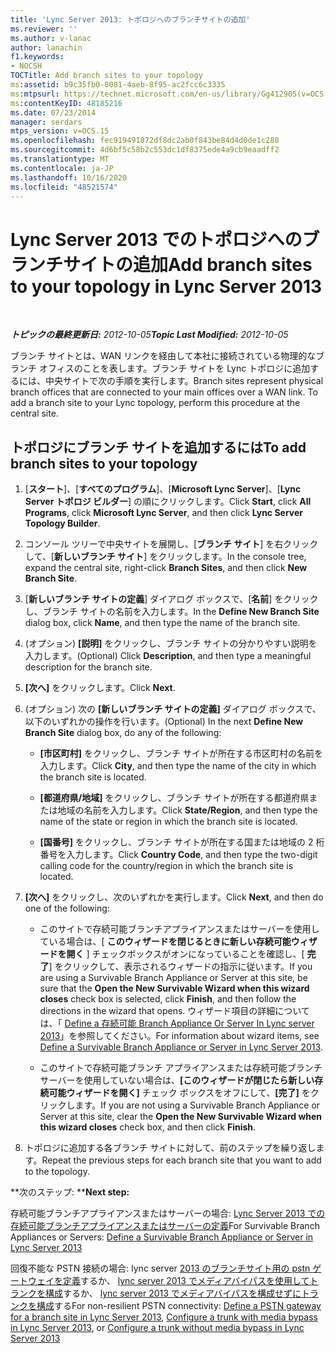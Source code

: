```yaml
---
title: 'Lync Server 2013: トポロジへのブランチサイトの追加'
ms.reviewer: ''
ms.author: v-lanac
author: lanachin
f1.keywords:
- NOCSH
TOCTitle: Add branch sites to your topology
ms:assetid: b9c35fb0-0081-4aeb-8f95-ac2fcc6c3335
ms:mtpsurl: https://technet.microsoft.com/en-us/library/Gg412905(v=OCS.15)
ms:contentKeyID: 48185216
ms.date: 07/23/2014
manager: serdars
mtps_version: v=OCS.15
ms.openlocfilehash: fec919491872df8dc2ab0f843be84d4d0de1c280
ms.sourcegitcommit: 4d6bf5c58b2c553dc1df8375ede4a9cb9eaadff2
ms.translationtype: MT
ms.contentlocale: ja-JP
ms.lasthandoff: 10/16/2020
ms.locfileid: "48521574"
---
```

# <a name="add-branch-sites-to-your-topology-in-lync-server-2013"></a><span data-ttu-id="9cbfc-102">Lync Server 2013 でのトポロジへのブランチサイトの追加</span><span class="sxs-lookup"><span data-stu-id="9cbfc-102">Add branch sites to your topology in Lync Server 2013</span></span>

<div data-xmlns="http://www.w3.org/1999/xhtml">

<div class="topic" data-xmlns="http://www.w3.org/1999/xhtml" data-msxsl="urn:schemas-microsoft-com:xslt" data-cs="https://msdn.microsoft.com/">

<div data-asp="https://msdn2.microsoft.com/asp">



</div>

<div id="mainSection">

<div id="mainBody">

<span> </span>

<span data-ttu-id="9cbfc-103">_**トピックの最終更新日:** 2012-10-05_</span><span class="sxs-lookup"><span data-stu-id="9cbfc-103">_**Topic Last Modified:** 2012-10-05_</span></span>

<span data-ttu-id="9cbfc-p101">ブランチ サイトとは、WAN リンクを経由して本社に接続されている物理的なブランチ オフィスのことを表します。ブランチ サイトを Lync トポロジに追加するには、中央サイトで次の手順を実行します。</span><span class="sxs-lookup"><span data-stu-id="9cbfc-p101">Branch sites represent physical branch offices that are connected to your main offices over a WAN link. To add a branch site to your Lync topology, perform this procedure at the central site.</span></span>

<div>

## <a name="to-add-branch-sites-to-your-topology"></a><span data-ttu-id="9cbfc-106">トポロジにブランチ サイトを追加するには</span><span class="sxs-lookup"><span data-stu-id="9cbfc-106">To add branch sites to your topology</span></span>

1.  <span data-ttu-id="9cbfc-107">[**スタート**]、[**すべてのプログラム**]、[**Microsoft Lync Server**]、[**Lync Server トポロジ ビルダー**] の順にクリックします。</span><span class="sxs-lookup"><span data-stu-id="9cbfc-107">Click **Start**, click **All Programs**, click **Microsoft Lync Server**, and then click **Lync Server Topology Builder**.</span></span>

2.  <span data-ttu-id="9cbfc-108">コンソール ツリーで中央サイトを展開し、[**ブランチ サイト**] を右クリックして、[**新しいブランチ サイト**] をクリックします。</span><span class="sxs-lookup"><span data-stu-id="9cbfc-108">In the console tree, expand the central site, right-click **Branch Sites**, and then click **New Branch Site**.</span></span>

3.  <span data-ttu-id="9cbfc-109">[**新しいブランチ サイトの定義**] ダイアログ ボックスで、[**名前**] をクリックし、ブランチ サイトの名前を入力します。</span><span class="sxs-lookup"><span data-stu-id="9cbfc-109">In the **Define New Branch Site** dialog box, click **Name**, and then type the name of the branch site.</span></span>

4.  <span data-ttu-id="9cbfc-110">(オプション) **[説明]** をクリックし、ブランチ サイトの分かりやすい説明を入力します。</span><span class="sxs-lookup"><span data-stu-id="9cbfc-110">(Optional) Click **Description**, and then type a meaningful description for the branch site.</span></span>

5.  <span data-ttu-id="9cbfc-111">**[次へ]** をクリックします。</span><span class="sxs-lookup"><span data-stu-id="9cbfc-111">Click **Next**.</span></span>

6.  <span data-ttu-id="9cbfc-112">(オプション) 次の **[新しいブランチ サイトの定義]** ダイアログ ボックスで、以下のいずれかの操作を行います。</span><span class="sxs-lookup"><span data-stu-id="9cbfc-112">(Optional) In the next **Define New Branch Site** dialog box, do any of the following:</span></span>
    
      - <span data-ttu-id="9cbfc-113">**[市区町村]** をクリックし、ブランチ サイトが所在する市区町村の名前を入力します。</span><span class="sxs-lookup"><span data-stu-id="9cbfc-113">Click **City**, and then type the name of the city in which the branch site is located.</span></span>
    
      - <span data-ttu-id="9cbfc-114">**[都道府県/地域]** をクリックし、ブランチ サイトが所在する都道府県または地域の名前を入力します。</span><span class="sxs-lookup"><span data-stu-id="9cbfc-114">Click **State/Region**, and then type the name of the state or region in which the branch site is located.</span></span>
    
      - <span data-ttu-id="9cbfc-115">**[国番号]** をクリックし、ブランチ サイトが所在する国または地域の 2 桁番号を入力します。</span><span class="sxs-lookup"><span data-stu-id="9cbfc-115">Click **Country Code**, and then type the two-digit calling code for the country/region in which the branch site is located.</span></span>

7.  <span data-ttu-id="9cbfc-116">**[次へ]** をクリックし、次のいずれかを実行します。</span><span class="sxs-lookup"><span data-stu-id="9cbfc-116">Click **Next**, and then do one of the following:</span></span>
    
      - <span data-ttu-id="9cbfc-117">このサイトで存続可能ブランチアプライアンスまたはサーバーを使用している場合は、[ **このウィザードを閉じるときに新しい存続可能ウィザードを開く** ] チェックボックスがオンになっていることを確認し、[ **完了**] をクリックして、表示されるウィザードの指示に従います。</span><span class="sxs-lookup"><span data-stu-id="9cbfc-117">If you are using a Survivable Branch Appliance or Server at this site, be sure that the **Open the New Survivable Wizard when this wizard closes** check box is selected, click **Finish**, and then follow the directions in the wizard that opens.</span></span> <span data-ttu-id="9cbfc-118">ウィザード項目の詳細については、「 [Define a 存続可能 Branch Appliance Or Server In Lync server 2013](lync-server-2013-define-a-survivable-branch-appliance-or-server.md)」を参照してください。</span><span class="sxs-lookup"><span data-stu-id="9cbfc-118">For information about wizard items, see [Define a Survivable Branch Appliance or Server in Lync Server 2013](lync-server-2013-define-a-survivable-branch-appliance-or-server.md).</span></span>
    
      - <span data-ttu-id="9cbfc-119">このサイトで存続可能ブランチ アプライアンスまたは存続可能ブランチ サーバーを使用していない場合は、**[このウィザードが閉じたら新しい存続可能ウィザードを開く]** チェック ボックスをオフにして、**[完了]** をクリックします。</span><span class="sxs-lookup"><span data-stu-id="9cbfc-119">If you are not using a Survivable Branch Appliance or Server at this site, clear the **Open the New Survivable Wizard when this wizard closes** check box, and then click **Finish**.</span></span>

8.  <span data-ttu-id="9cbfc-120">トポロジに追加する各ブランチ サイトに対して、前のステップを繰り返します。</span><span class="sxs-lookup"><span data-stu-id="9cbfc-120">Repeat the previous steps for each branch site that you want to add to the topology.</span></span>

<span data-ttu-id="9cbfc-121">\*\*次のステップ: \*\*</span><span class="sxs-lookup"><span data-stu-id="9cbfc-121">**Next step:**</span></span>

<span data-ttu-id="9cbfc-122">存続可能ブランチアプライアンスまたはサーバーの場合: [Lync Server 2013 での存続可能ブランチアプライアンスまたはサーバーの定義](lync-server-2013-define-a-survivable-branch-appliance-or-server.md)</span><span class="sxs-lookup"><span data-stu-id="9cbfc-122">For Survivable Branch Appliances or Servers: [Define a Survivable Branch Appliance or Server in Lync Server 2013](lync-server-2013-define-a-survivable-branch-appliance-or-server.md)</span></span>

<span data-ttu-id="9cbfc-123">回復不能な PSTN 接続の場合: lync server [2013 のブランチサイト用の pstn ゲートウェイを定義](lync-server-2013-define-a-pstn-gateway-for-a-branch-site.md)するか、 [lync server 2013 でメディアバイパスを使用してトランクを構成](lync-server-2013-configure-a-trunk-with-media-bypass.md)するか、 [lync server 2013 でメディアバイパスを構成せずにトランクを構成](lync-server-2013-configure-a-trunk-without-media-bypass.md)する</span><span class="sxs-lookup"><span data-stu-id="9cbfc-123">For non-resilient PSTN connectivity: [Define a PSTN gateway for a branch site in Lync Server 2013](lync-server-2013-define-a-pstn-gateway-for-a-branch-site.md), [Configure a trunk with media bypass in Lync Server 2013](lync-server-2013-configure-a-trunk-with-media-bypass.md), or [Configure a trunk without media bypass in Lync Server 2013](lync-server-2013-configure-a-trunk-without-media-bypass.md)</span></span>

</div>

</div>

<span> </span>

</div>

</div>

</div>

